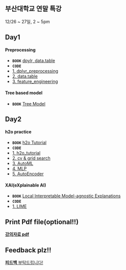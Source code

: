 ## 부산대학교 연말 특강
12/26 ~ 27일, 2 ~ 5pm


## Day1
#### Preprocessing  
 * ****`BOOK`**** [dpylr, data.table](https://www.notion.so/dsghdud/PNU-STAT-dplyr-data-table-tutorial-12-26-8d04e2cc1b52454c8e4a04dda2a1c013)
 * ****`CODE`**** 
 * [1. dplyr_preprocessing](https://github.com/hotorch/pnustat_lec_201912/blob/master/rscript/s1_1_dplyr_preprocessing.R)
 * [2. data.table](https://github.com/hotorch/pnustat_lec_201912/blob/master/rscript/s1_2_data.table.R)
 * [3. feature_engineering](https://github.com/hotorch/pnustat_lec_201912/blob/master/rscript/s1_3_feature_engineer_titanic.R)

#### Tree based model  
 * ****`BOOK`**** [Tree Model](https://www.notion.so/dsghdud/PNU-STAT-Tree-Model-12-26-b63d43c5c93848e9b16bcaa4d2d60684)

## Day2
#### h2o practice  
 * ****`BOOK`**** [h2o Tutorial](https://www.notion.so/dsghdud/PNU-STAT-h2o-tutorial-12-27-1895cba92c9f4f99b34999a2e3acaba4)
 * ****`CODE`**** 
 * [1. h2o_tutorial](https://github.com/hotorch/pnustat_lec_201912/blob/master/rscript/s3_1_h2o_tutorial.R)
 * [2. cv & grid search](https://github.com/hotorch/pnustat_lec_201912/blob/master/rscript/s3_2_cv%20%26%20grid%20search.R)
 * [3. AutoML](https://github.com/hotorch/pnustat_lec_201912/blob/master/rscript/s3_3_automl.R)
 * [4. MLP](https://github.com/hotorch/pnustat_lec_201912/blob/master/rscript/s3_4_MLP%20with%20MNIST.R)
 * [5. AutoEncoder](https://github.com/hotorch/pnustat_lec_201912/blob/master/rscript/s3_5_autoencoder.R)

#### XAI(eXplainable AI)
* ****`BOOK`**** [Local Interpretable Model-agnostic Explanations](https://www.notion.so/dsghdud/PNU-STAT-LIME-Local-Interpretable-Model-agnostic-Explanations-12-27-debac4e4d39f4c188936a9a89e5ecb5f)
* ****`CODE`**** 
* [1. LIME](https://github.com/hotorch/pnustat_lec_201912/blob/master/rscript/s4_1_lime.R)

## Print Pdf file(optional!!)
[**강의자료 pdf**](https://github.com/hotorch/pnustat_lec_201912/tree/master/bookprint)

## Feedback plz!!
[**피드백** 부탁드립니다!](https://forms.gle/CZfxYTMHXp54ebD46)
